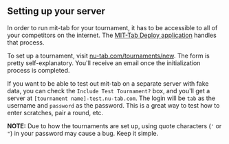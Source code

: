 Setting up your server
----------------------

In order to run mit-tab for your tournament, it has to be accessible to all of your competitors on the internet. The [MIT-Tab Deploy application](https://github.com/benmusch/mit-tab) handles that process.

To set up a tournament, visit [nu-tab.com/tournaments/new](http://nu-tab.com/tournaments/new). The form is pretty self-explanatory. You'll receive an email once the initialization process is completed.

If you want to be able to test out mit-tab on a separate server with fake data, you can check the `Include Test Tournament?` box, and you'll get a server at `[tournament name]-test.nu-tab.com`. The login will be `tab` as the username and `password` as the password. This is a great way to test how to enter scratches, pair a round, etc.

**NOTE:** Due to how the tournaments are set up, using quote characters (`'` or `"`) in your password may cause a bug. Keep it simple.
